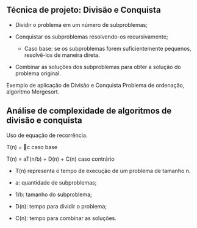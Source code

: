 ## Técnica de projeto: Divisão e Conquista

  * Dividir o problema em um número de subproblemas;

  * Conquistar os subproblemas resolvendo-os recursivamente;

    * Caso base: se os subproblemas forem suficientemente pequenos,
      resolvê-los de maneira direta.

  *  Combinar as soluções dos subproblemas para obter a solução
     do problema original.

Exemplo de aplicação de Divisão e Conquista
Problema de ordenação, algoritmo Mergesort.


## Análise de complexidade de algoritmos de divisão e conquista

Uso de equação de recorrência.

T(n) = c  caso base

T(n) = aT(n/b) + D(n) + C(n) caso contrário

* T(n) representa o tempo de execução de um problema de
tamanho n.

* a: quantidade de subproblemas;

* 1/b: tamanho do subproblema;

* D(n): tempo para dividir o problema;

* C(n): tempo para combinar as soluções.
